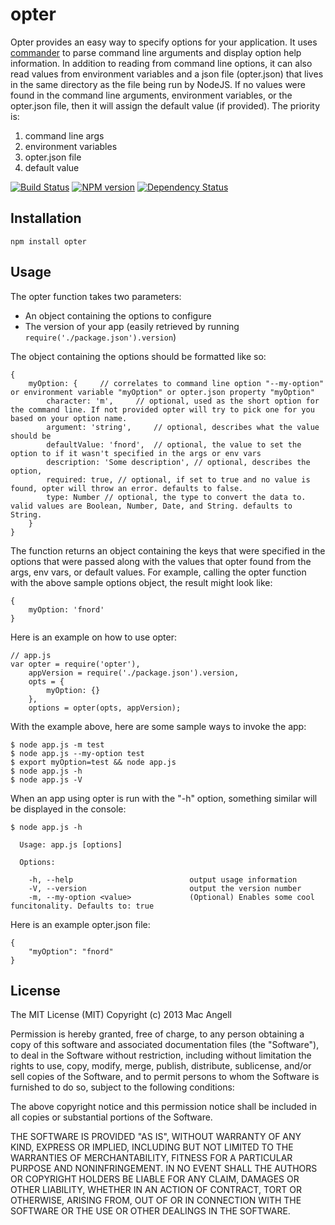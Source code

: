 # opter

Opter provides an easy way to specify options for your application. It uses [commander](https://github.com/visionmedia/commander.js) to parse command line arguments and display option help information. In addition to reading from command line options, it can also read values from environment variables and a json file (opter.json) that lives in the same directory as the file being run by NodeJS. If no values were found in the command line arguments, environment variables, or the opter.json file, then it will assign the default value (if provided). The priority is:

1. command line args
2. environment variables
3. opter.json file
4. default value

[![Build Status](https://secure.travis-ci.org/mac-/opter.png)](http://travis-ci.org/mac-/opter)
[![NPM version](https://badge.fury.io/js/opter.png)](http://badge.fury.io/js/opter)
[![Dependency Status](https://david-dm.org/mac-/opter.png)](https://david-dm.org/mac-/opter)

## Installation

	npm install opter

## Usage

The opter function takes two parameters:

* An object containing the options to configure
* The version of your app (easily retrieved by running ```require('./package.json').version```)

The object containing the options should be formatted like so:

	{
		myOption: {		// correlates to command line option "--my-option" or environment variable "myOption" or opter.json property "myOption"
			character: 'm',		// optional, used as the short option for the command line. If not provided opter will try to pick one for you based on your option name.
			argument: 'string',		// optional, describes what the value should be
			defaultValue: 'fnord',	// optional, the value to set the option to if it wasn't specified in the args or env vars
			description: 'Some description', // optional, describes the option,
			required: true, // optional, if set to true and no value is found, opter will throw an error. defaults to false.
			type: Number // optional, the type to convert the data to. valid values are Boolean, Number, Date, and String. defaults to String.
		}
	}

The function returns an object containing the keys that were specified in the options that were passed along with the values that opter found from the args, env vars, or default values. For example, calling the opter function with the above sample options object, the result might look like:

	{
		myOption: 'fnord'
	}

Here is an example on how to use opter:

	// app.js
	var opter = require('opter'),
		appVersion = require('./package.json').version,
		opts = {
			myOption: {}
		},
		options = opter(opts, appVersion);

With the example above, here are some sample ways to invoke the app:

	$ node app.js -m test
	$ node app.js --my-option test
	$ export myOption=test && node app.js
	$ node app.js -h
	$ node app.js -V

When an app using opter is run with the "-h" option, something similar will be displayed in the console:

```
$ node app.js -h

  Usage: app.js [options]

  Options:

    -h, --help                          output usage information
    -V, --version                       output the version number
    -m, --my-option <value>             (Optional) Enables some cool funcitonality. Defaults to: true
```

Here is an example opter.json file:

	{
		"myOption": "fnord"
	}

## License

The MIT License (MIT) Copyright (c) 2013 Mac Angell

Permission is hereby granted, free of charge, to any person obtaining a copy of this software and associated documentation files (the "Software"), to deal in the Software without restriction, including without limitation the rights to use, copy, modify, merge, publish, distribute, sublicense, and/or sell copies of the Software, and to permit persons to whom the Software is furnished to do so, subject to the following conditions:

The above copyright notice and this permission notice shall be included in all copies or substantial portions of the Software.

THE SOFTWARE IS PROVIDED "AS IS", WITHOUT WARRANTY OF ANY KIND, EXPRESS OR IMPLIED, INCLUDING BUT NOT LIMITED TO THE WARRANTIES OF MERCHANTABILITY, FITNESS FOR A PARTICULAR PURPOSE AND NONINFRINGEMENT. IN NO EVENT SHALL THE AUTHORS OR COPYRIGHT HOLDERS BE LIABLE FOR ANY CLAIM, DAMAGES OR OTHER LIABILITY, WHETHER IN AN ACTION OF CONTRACT, TORT OR OTHERWISE, ARISING FROM, OUT OF OR IN CONNECTION WITH THE SOFTWARE OR THE USE OR OTHER DEALINGS IN THE SOFTWARE.

